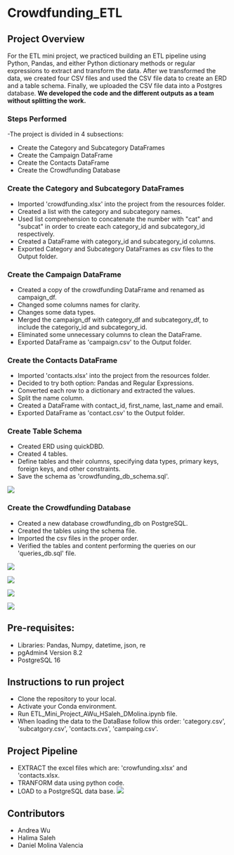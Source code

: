 # Crowdfunding_ETL

## Project Overview
For the ETL mini project, we practiced building an ETL pipeline using Python, Pandas, and either Python dictionary methods or regular expressions to extract and transform the data. After we transformed the data, we created four CSV files and used the CSV file data to create an ERD and a table schema. Finally, we uploaded the CSV file data into a Postgres database.
**We developed the code and the different outputs as a team without splitting the work.**

### Steps Performed
-The project is divided in 4 subsections:
- Create the Category and Subcategory DataFrames
- Create the Campaign DataFrame
- Create the Contacts DataFrame
- Create the Crowdfunding Database

### Create the Category and Subcategory DataFrames
- Imported 'crowdfunding.xlsx' into the project from the resources folder.
- Created a list with the category and subcategory names.
- Used list comprehension to concatenate the number with "cat" and "subcat" in order to create each category_id and subcategory_id respectively.
- Created a DataFrame with category_id and subcategory_id columns.
- Exported Category and Subcategory DataFrames as csv files to the Output folder.

### Create the Campaign DataFrame
- Created a copy of the crowdfunding DataFrame and renamed as campaign_df.
- Changed some columns names for clarity.
- Changes some data types.
- Merged the campaign_df with category_df and subcategory_df, to include the categoriy_id and subcategory_id.
- Eliminated some unnecessary columns to clean the DataFrame.
- Exported DataFrame as 'campaign.csv' to the Output folder.

### Create the Contacts DataFrame
- Imported 'contacts.xlsx' into the project from the resources folder.
- Decided to try both option: Pandas and Regular Expressions.
- Converted each row to a dictionary and extracted the values.
- Split the name column.
- Created a DataFrame with contact_id, first_name, last_name and email.
- Exported DataFrame as 'contact.csv' to the Output folder.

### Create Table Schema
- Created ERD using quickDBD.
- Created 4 tables.
- Define tables and their columns, specifying data types, primary keys, foreign keys, and other constraints.
- Save the schema as 'crowdfunding_db_schema.sql'.

![](Output/crowdfundingERD.png)

### Create the Crowdfunding Database
- Created a new database crowdfunding_db on PostgreSQL.
- Created the tables using the schema file.
- Imported the csv files in the proper order.
- Verified the tables and content performing the queries on our 'queries_db.sql' file.

![](Output/category_query.png)

![](Output/subcategory_query.png)

![](Output/contacts_query.png)

![](Output/campaign_query.png)

## Pre-requisites:
- Libraries: Pandas, Numpy, datetime, json, re
- pgAdmin4 Version 8.2
- PostgreSQL 16

## Instructions to run project
- Clone the repository to your local.
- Activate your Conda environment.
- Run ETL_Mini_Project_AWu_HSaleh_DMolina.ipynb file.
- When loading the data to the DataBase follow this order: 'category.csv', 'subcatgory.csv', 'contacts.cvs', 'campaing.csv'.

## Project Pipeline
- EXTRACT the excel files which are: 'crowfunding.xlsx' and 'contacts.xlsx.
- TRANFORM data using python code.
- LOAD to a PostgreSQL data base.
![](Output/pipeline.png)

## Contributors
- Andrea Wu
- Halima Saleh
- Daniel Molina Valencia